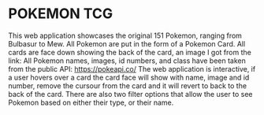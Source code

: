 # POKEMON TCG
This web application showcases the original 151 Pokemon, ranging from Bulbasur to Mew.
All Pokemon are put in the form of a Pokemon Card. All cards are face down showing the back of the card, an image I got from the link: 
All Pokemon names, images, id numbers, and class have been taken from the public API:
https://pokeapi.co/
The web application is interactive, if a user hovers over a card the card face will show with name, image and id number, remove the cursour from the card and it will revert to back to the back of the card.
There are also two filter options that allow the user to see Pokemon based on either their type, or their name. 